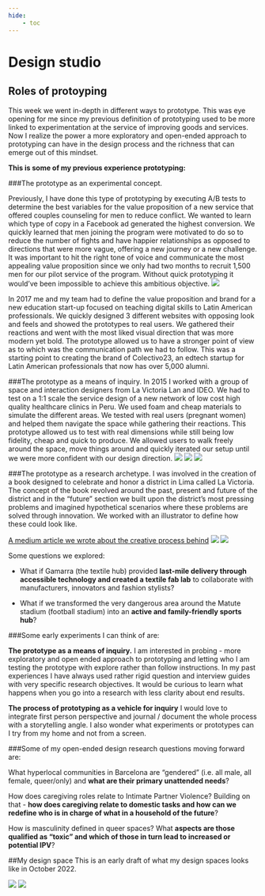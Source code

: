 ```yaml
---
hide:
    - toc
---
```


# Design studio

## Roles of protoyping

This week we went in-depth in different ways to prototype. This was eye opening for me since my previous definition of prototyping used to be more linked to experimentation at the service of improving goods and services. Now I realize the power a more exploratory and open-ended approach to prototyping can have in the design process and the richness that can emerge out of this mindset.

**This is some of my previous experience prototyping:**

###The prototype as an experimental concept.

Previously, I have done this type of prototyping by executing A/B tests to determine the best variables for the value proposition of a new service that offered couples counseling for men to reduce conflict. We wanted to learn which type of copy in a Facebook ad generated the highest conversion. We quickly learned that men joining the program were motivated to do so to reduce the number of fights and have happier relationships as opposed to directions that were more vague, offering a new journey or a new challenge. It was important to hit the right tone of voice and communicate the most appealing value proposition since we only had two months to recruit 1,500 men for our pilot service of the program. Without quick prototyping it would’ve been impossible to achieve this ambitious objective.
![](../images/MT01/hep.jpeg.jpeg)

In 2017 me and my team had to define the value proposition and brand for a new education start-up focused on teaching digital skills to Latin American professionals. We quickly designed 3 different websites with opposing look and feels and showed the prototypes to real users. We gathered their reactions and went with the most liked visual direction that was more modern yet bold. The prototype allowed us to have a stronger point of view as to which was the communication path we had to follow. This was a starting point to creating the brand of Colectivo23, an edtech startup for Latin American professionals that now has over 5,000 alumni.

###The prototype as a means of inquiry.
In 2015  I worked with a group of space and interaction designers from La Victoria Lan and IDEO. We had to test on a 1:1 scale the service design of a new network of low cost high quality healthcare clinics in Peru. We used foam and cheap materials to simulate the different areas. We tested with real users (pregnant women) and helped them navigate the space while gathering their reactions. This prototype allowed us to test with real dimensions while still being low fidelity, cheap and quick to produce. We allowed users to walk freely around the space, move things around and quickly iterated our setup until we were more confident with our design direction.
![](../images/MT01/aviva2.jpeg)
![](../images/MT01/aviva.jpeg)
![](../images/MT01/aviva1.jpeg)

###The prototype as a research archetype.
I was involved in the creation of a book designed to celebrate and honor a district in Lima called La Victoria. The concept of the book revolved around the past, present and future of the district and in the “future” section we built upon the district’s most pressing problems and imagined hypothetical scenarios where these problems are solved through innovation. We worked with an illustrator to define how these could look like.

[A medium article we wrote about the creative process behind](https://medium.com/@la_victoria_lab/victorias-un-libro-para-celebrar-nuestros-primeros-cinco-a%C3%B1os-d2161e101cbd)
![](../images/MT01/victorias1.jpeg)
![](../images/MT01/victorias2.jpeg)

Some questions we explored:

- What if Gamarra (the textile hub) provided **last-mile delivery through accessible technology and created a textile fab lab** to collaborate with manufacturers, innovators and fashion stylists?

- What if we transformed the very dangerous area around the Matute stadium (football stadium) into an **active and family-friendly sports hub**?  


###Some early experiments I can think of are:

**The prototype as a means of inquiry.**
I am interested in probing - more exploratory and open ended approach to prototyping and letting who I am testing the prototype with explore rather than follow instructions. In my past experiences I have always used rather rigid question and interview guides with very specific research objectives. It would be curious to learn what happens when you go into a research with less clarity about end results.

**The process of prototyping as a vehicle for inquiry**
I would love to integrate first person perspective and journal / document the whole process with a storytelling angle. I also wonder what experiments or prototypes can I try from my home and not from a screen.


###Some of my open-ended design research questions moving forward are:

What hyperlocal communities in Barcelona are “gendered” (i.e. all male, all female, queer/only) and **what are their primary unattended needs**?

How does caregiving roles relate to Intimate Partner Violence? Building on that - **how does caregiving relate to domestic tasks and how can we redefine who is in charge of what in a household of the future**?

How is masculinity defined in queer spaces? What **aspects are those qualified as “toxic” and which of those in turn lead to increased or potential IPV**?

##My design space
This is an early draft of what my design spaces looks like in October 2022.

![](../images/MT01/workspace.jpg)
![](../images/MT01/workspace2.jpg)
